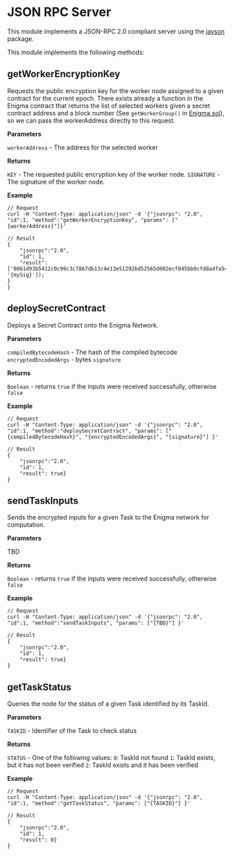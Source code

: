 # JSON RPC Server

This module implements a JSON-RPC 2.0 compliant server using the [jayson](https://www.npmjs.com/package/jayson) package.

This module implements the following methods:

## getWorkerEncryptionKey

Requests the public encryption key for the worker node assigned to a given contract for the current epoch. There exists already a function in the Enigma contract that returns the list of selected workers given a secret contract address and a block number (See `getWorkerGroup()` in [Enigma.sol](https://github.com/enigmampc/enigma-contract-internal/blob/master/contracts/Enigma.sol)), so we can pass the workerAddress directly to this request.

**Parameters**

`workerAddress` - The address for the selected worker

**Returns**

`KEY` - The requested public encryption key of the worker node.
`SIGNATURE` - The signature of the worker node.

**Example**

```
// Request
curl -H "Content-Type: application/json" -d '{"jsonrpc": "2.0", "id":1, "method":"getWorkerEncryptionKey", "params": ["{workerAddress}"]}'

// Result
{
	"jsonrpc":"2.0",
	"id": 1,
	"result": ['0061d93b5412c0c99c3c7867db13c4e13e51292bd52565d002ecf845bb0cfd8adfa5459173364ea8aff3fe24054cca88581f6c3c5e928097b9d4d47fce12ae47', '{mySig}']);
}
}
```

## deploySecretContract

Deploys a Secret Contract onto the Enigma Network.

**Parameters**

`compiledBytecodeHash` - The hash of the compiled bytecode
`encryptedEncodedArgs` - bytes
`signature` 

**Returns**

`Boolean` - returns `true` if the inputs were received successfully, otherwise `false`


**Example**

```
// Request
curl -H "Content-Type: application/json" -d '{"jsonrpc": "2.0", "id":1, "method":"deploySecretContract", "params": ["{compiledBytecodeHash}", "{encryptedEncodedArgs}", "{signature}"] }'

// Result
{
	"jsonrpc":"2.0",
	"id": 1,
	"result": true}
}
```

## sendTaskInputs

Sends the encrypted inputs for a given Task to the Enigma network for computation.

**Parameters**

TBD

**Returns**

`Boolean` - returns `true` if the inputs were received successfully, otherwise `false`

**Example**

```
// Request
curl -H "Content-Type: application/json" -d '{"jsonrpc": "2.0", "id":1, "method":"sendTaskInputs", "params": ["{TBD}"] }'

// Result
{
	"jsonrpc":"2.0",
	"id": 1,
	"result": true}
}
```

## getTaskStatus

Queries the node for the status of a given Task identified by its TaskId.

**Parameters**

`TASKID` - Identifier of the Task to check status

**Returns**

`STATUS` - One of the following values:
	`0`: TaskId not found
	`1`: TaskId exists, but it has not been verified
	`2`: TaskId exists and it has been verified

**Example**

```
// Request
curl -H "Content-Type: application/json" -d '{"jsonrpc": "2.0", "id":1, "method":"getTaskStatus", "params": ["{TASKID}"] }'

// Result
{
	"jsonrpc":"2.0",
	"id": 1,
	"result": 0}
}
```
